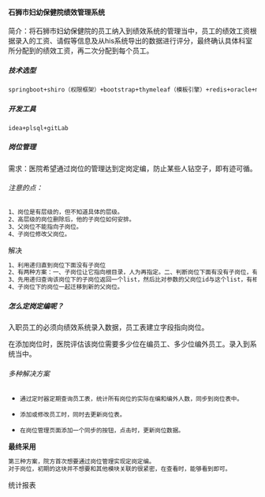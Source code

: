 ﻿#### **石狮市妇幼保健院绩效管理系统**

简介：将石狮市妇幼保健院的员工纳入到绩效系统的管理当中，员工的绩效工资根据录入的工资、请假等信息及从his系统导出的数据进行评分，最终确认具体科室所分配到的绩效工资，再二次分配到每个员工。

##### **技术选型**

```txt
springboot+shiro（权限框架）+bootstrap+thymeleaf（模板引擎）+redis+oracle+mybatis+Apache POI（导入导出）+jdk8
```

##### **开发工具**

```txt
idea+plsql+gitLab
```

##### **岗位管理**

需求：医院希望通过岗位的管理达到定岗定编，防止某些人钻空子，即有迹可循。

###### 注意的点：

```txt
1、岗位是有层级的，但不知道具体的层级。
2、高层级的岗位删除后，他的子岗位如何安排。
3、父岗位不能指向子岗位。
4、子岗位修改父岗位。
```

解决

```txt
1、利用递归直到岗位下面没有子岗位
2、有两种方案：一、子岗位让它指向根目录，人为再指定。二、判断岗位下面有没有子岗位，有则不让删除。最终采用第二种。
3、先用递归查询该岗位下的子岗位返回一个list，然后比对参数的父岗位id与这个list，有相同不能修改。
4、子岗位下的岗位一起迁移到新的父岗位。
```

##### **怎么定岗定编呢？**

入职员工的必须向绩效系统录入数据，员工表建立字段指向岗位。

在添加岗位时，医院评估该岗位需要多少位在编员工、多少位编外员工。录入到系统当中。

###### 多种解决方案

- ```txt
  通过定时器定期查询员工表，统计所有岗位的实际在编和编外人数，同步到岗位表中。
  ```

- ```txt
  添加或修改员工时，同时去更新岗位表。
  ```

- ```txt
  在岗位管理页面添加一个同步的按钮，点击时，更新岗位数据。
  ```

**最终采用**

```txt
第三种方案，院方首次想要通过岗位管理实现定岗定编。
对于岗位，初期的这块并不想要和其他模块关联的很紧密，在查看时，能够看到即可。
```

统计报表

